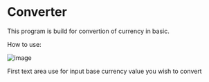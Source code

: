 # Converter
This program is build for convertion of currency in basic.

How to use:

![image](https://user-images.githubusercontent.com/45455068/49274121-d41b2800-f4a9-11e8-8452-54bf7d63dba6.png)

First text area use for input base currency value you wish to convert



